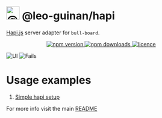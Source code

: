 # <img alt="@bull-board" src="https://raw.githubusercontent.com/felixmosh/bull-board/master/packages/ui/src/static/images/logo.svg" width="35px" /> @leo-guinan/hapi 

[Hapi.js](https://hapi.dev/) server adapter for `bull-board`.

<p align="center">
  <a href="https://www.npmjs.com/package/@leo-guinan/hapi">
    <img alt="npm version" src="https://img.shields.io/npm/v/@leo-guinan/hapi">
  </a>
  <a href="https://www.npmjs.com/package/bull-board">
    <img alt="npm downloads" src="https://img.shields.io/npm/dw/bull-board">
  </a>
  <a href="https://github.com/vcapretz/bull-board/blob/master/LICENSE">
    <img alt="licence" src="https://img.shields.io/github/license/vcapretz/bull-board">
  </a>
<p>

![UI](https://raw.githubusercontent.com/felixmosh/bull-board/master/screenshots/shot.png)
![Fails](https://raw.githubusercontent.com/felixmosh/bull-board/master/screenshots/fails.png)

# Usage examples
1. [Simple hapi setup](https://github.com/felixmosh/bull-board/tree/master/examples/with-hapi)

For more info visit the main [README](https://github.com/felixmosh/bull-board#readme)
